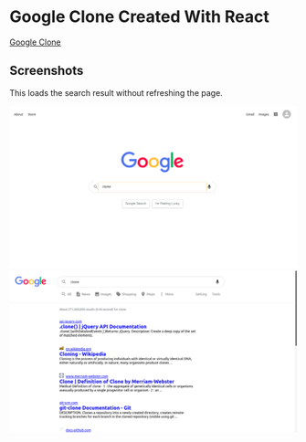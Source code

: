 
# Google Clone Created With React 

<a href="https://clone-7fca3.web.app/">Google Clone </a>

## Screenshots

This loads the search result without refreshing the page. 

<img src="https://github.com/Rahulbeniwal26119/google-clone-react/blob/master/public/Google2.png" alt="screenshot1"/>

<img src="https://github.com/Rahulbeniwal26119/google-clone-react/blob/master/public/Google1.png" alt="screenshot2"/>

